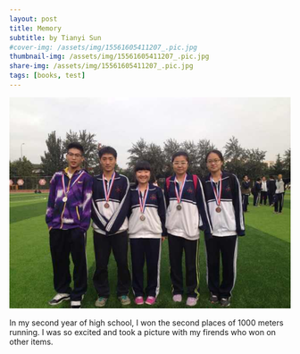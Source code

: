 ```yaml
---
layout: post
title: Memory
subtitle: by Tianyi Sun
#cover-img: /assets/img/15561605411207_.pic.jpg
thumbnail-img: /assets/img/15561605411207_.pic.jpg
share-img: /assets/img/15561605411207_.pic.jpg
tags: [books, test]
---
```


![Crepe](/assets/img/15561605411207_.pic.jpg)

In my second year of high school, I won the second places of 1000 meters running. I was so excited and took a picture with my firends who won on other items.
